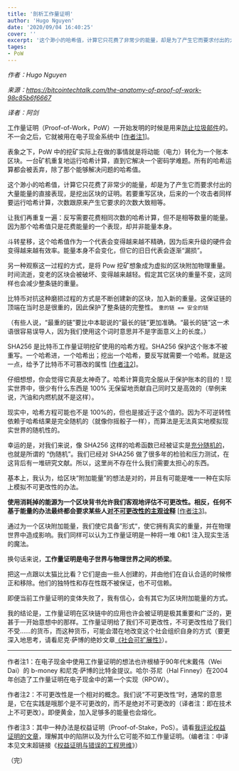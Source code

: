 ```yaml
---
title: '剖析工作量证明'
author: 'Hugo Nguyen'
date: '2020/09/04 16:40:25'
cover: ''
excerpt: '这个渺小的哈希值，计算它只花费了非常少的能量，却是为了产生它而要求付出的大量能量的直接表现'
tages:
- PoW
---
```


*作者：Hugo Nguyen*

*来源：<https://bitcointechtalk.com/the-anatomy-of-proof-of-work-98c85b6f6667>*

*译者：阿剑*


工作量证明（Proof-of-Work，PoW）一开始发明的时候是用来[防止垃圾邮件](https://en.m.wikipedia.org/wiki/Proof-of-work_system)的。不一会之后，它就被用在电子现金系统中 [[作者注1](#zhu1)]。

表象之下，PoW 中的挖矿实际上在做的事情就是将动能（电力）转化为一个账本区块。一台矿机重复地运行哈希计算，直到它解决一个密码学难题。所有的哈希运算都会被丢弃，除了那个能够解决问题的哈希值。

这个渺小的哈希值，计算它只花费了非常少的能量，却是为了产生它而要求付出的大量能量的直接表现，是挖出区块的证明。若要重写区块，后来的一个攻击者同样要运行哈希计算，次数跟原来产生它要求的次数大致相等。

让我们再重复一遍：反写需要花费相同次数的哈希计算，但不是相等数量的能量。因为那个哈希值只是花费能量的一个表现，却并非能量本身。

斗转星移，这个哈希值作为一个代表会变得越来越不精确，因为后来升级的硬件会变得越来越有效率。能量本身不会变化，但它的旧日代表会逐渐“漏损”。

另一种观察这一过程的方式，是将 Pow 挖矿想象成为虚拟的区块附加物理重量。时间流逝，变老的区块会被破坏、变得越来越轻。假定其它区块的重量不变，这同样也会减少整条链的重量。

比特币对抗这种磨损过程的方式是不断创建新的区块，加入新的重量。这保证链的顶端在当时总是很重的，因此保护了整条链的完整性。 ` 重的链 == 安全的链 ` 

（有些人说，“最重的链”要比中本聪说的“最长的链”更加准确。“最长的链”这一术语很容易误导人，因为我们使用这个词时意思并不是字面意义上的长度。）

SHA256 是比特币工作量证明挖矿使用的哈希方程。SHA256 保护这个账本不被重写。一个哈希进，一个哈希出；挖出一个哈希，要反写就需要一个哈希。就是这一点，给予了比特币不可篡改的属性 [[作者注2](#zhu2)]。 

仔细想想，你会觉得它真是太神奇了。哈希计算竟完全服从于保护账本的目的！现实世界中，很少有什么东西是 100% 无保留地贡献自己同时又是高效的（举例来说，汽油和内燃机就不是这样）。

现实中，哈希方程可能也不是 100%的，但也是接近于这个值的。因为不可逆转性依赖于哈希结果是完全随机的（就像你摇骰子一样），而算法是无法真实地模拟现实世界的随机性的。

幸运的是，对我们来说，像 SHA256 这样的哈希函数已经被证实是[充分随机的](https://www.eecs.harvard.edu/~michaelm/postscripts/soda2008b.pdf)，也就是所谓的 “伪随机”。我们已经对 SHA256 做了很多年的检验和压力测试，在这背后有一堆研究文献。所以，这里尚不存在什么我们需要太担心的东西。

基本上，我认为，给区块“附加能量”的想法是对的，并且有可能是唯一一种在实际上模拟不可更改性的办法。

**使用消耗掉的能源为一个区块背书允许我们客观地评估不可更改性。相反，任何不基于能量的办法最终都会要求某些人[对不可更改性的主观诠释](https://twitter.com/hugohanoi/status/953346280134029312)** [[作者注3](#zhu3)]。

通过为一个区块附加能量，我们使它具备”形式“，使它拥有真实的重量，并在物理世界中造成影响。我们同样可以认为工作量证明是一种将一堆 0和1 注入现实生活的魔法。

换句话来说，**工作量证明是电子世界与物理世界之间的桥梁**。

把这一点跟以太猫比比看？它们是由一些人创建的，并由他们在自认合适的时候修正和移除。他们的独特性和存在性既不被保证，也不可信赖。

即便当前工作量证明的变体失败了，我有信心，会有其它为区块附加能量的方式。

我的结论是，工作量证明在区块链中的应用也许会被证明是极其重要和广泛的，更甚于一开始意想中的那样。工作量证明给了我们不可更改性，不可更改性给了我们不受……的货币，而这种货币，可能会潜在地改变这个社会组织自身的方式（要更深入地思考，请看尼克·萨博的绝妙文章[《社会可扩展性》](https://unenumerated.blogspot.com/2017/02/money-blockchains-and-social-scalability.html)）。

----

<p id="zhu1">作者注1：在电子现金中使用工作量证明的想法也许根植于90年代末戴伟（Wei Dai）的 b-money 和尼克·萨博的比特金提议。哈尔·芬尼（Hal Finney）在2004年创造了工作量证明在电子现金中的第一个实现（RPOW）。</p>

<p id="zhu2">作者注2：不可更改性是一个相对的概念。我们说”不可更改性“时，通常的意思是，它在实践是哦那个是不可更改的，而不是绝对不可更改的（译者注：即在技术上不可更改）。即便黄金，加入足够多的能量也会熔化。</p>

<p id="zhu3">作者注3：其中一种办法是权益证明（Proof-of-Stake，PoS）。请看<a href="https://medium.com/@hugonguyen/proof-of-stake-the-wrong-engineering-mindset-15e641ab65a2">我评论权益证明的文章</a>，理解其中的陷阱以及为什么它可能不如工作量证明。（编者注：中译本见文末超链接《<a href="https://ethfans.org/posts/proof-of-stake-the-wrong-engineering-mindset">权益证明与错误的工程思维</a>》）</p>

（完）